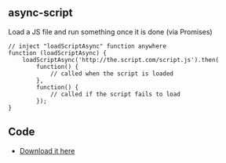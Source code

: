 ## async-script

Load a JS file and run something once it is done (via Promises)

```
// inject "loadScriptAsync" function anywhere
function (loadScriptAsync) {
	loadScriptAsync('http://the.script.com/script.js').then(
		function() {
			// called when the script is loaded
		},
		function() {
			// called if the script fails to load
		});
}
```

## Code
- [Download it here](https://raw.github.com/darlanalves/ng-modules/master/async-script/async-script.js)